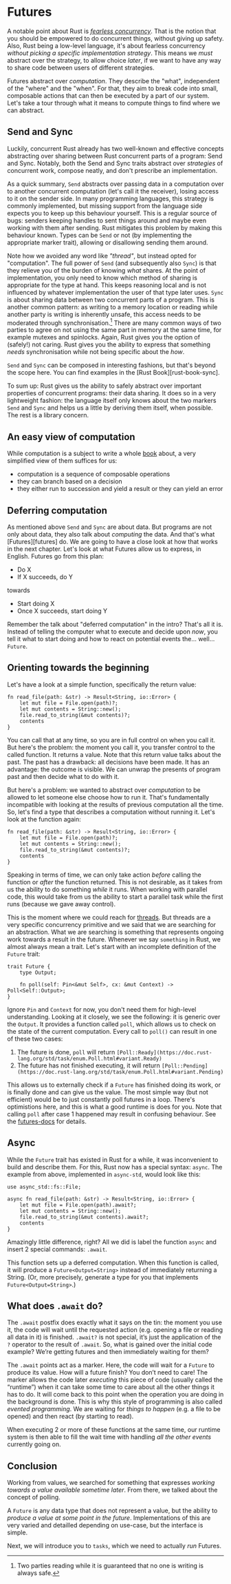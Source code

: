 # Futures

A notable point about Rust is [*fearless concurrency*](https://blog.rust-lang.org/2015/04/10/Fearless-Concurrency.html). That is the notion that you should be empowered to do concurrent things, without giving up safety. Also, Rust being a low-level language, it's about fearless concurrency *without picking a specific implementation strategy*. This means we *must* abstract over the strategy, to allow choice *later*, if we want to have any way to share code between users of different strategies.

Futures abstract over *computation*. They describe the "what", independent of the "where" and the "when". For that, they aim to break code into small, composable actions that can then be executed by a part of our system. Let's take a tour through what it means to compute things to find where we can abstract.

## Send and Sync

Luckily, concurrent Rust already has two well-known and effective concepts abstracting over sharing between Rust concurrent parts of a program: Send and Sync. Notably, both the Send and Sync traits abstract over *strategies* of concurrent work, compose neatly, and don't prescribe an implementation.

As a quick summary, `Send` abstracts over passing data in a computation over to another concurrent computation (let's call it the receiver), losing access to it on the sender side. In many programming languages, this strategy is commonly implemented, but missing support from the language side expects you to keep up this behaviour yourself. This is a regular source of bugs: senders keeping handles to sent things around and maybe even working with them after sending. Rust mitigates this problem by making this behaviour known. Types can be `Send` or not (by implementing the appropriate marker trait), allowing or disallowing sending them around.

Note how we avoided any word like *"thread"*, but instead opted for "computation". The full power of `Send` (and subsequently also `Sync`) is that they relieve you of the burden of knowing *what* shares. At the point of implementation, you only need to know which method of sharing is appropriate for the type at hand. This keeps reasoning local and is not influenced by whatever implementation the user of that type later uses.
`Sync` is about sharing data between two concurrent parts of a program. This is another common pattern: as writing to a memory location or reading while another party is writing is inherently unsafe, this access needs to be moderated through synchronisation.[^1] There are many common ways of two parties to agree on not using the same part in memory at the same time, for example mutexes and spinlocks. Again, Rust gives you the option of (safely!) not caring. Rust gives you the ability to express that something *needs* synchronisation while not being specific about the *how*.

`Send` and `Sync` can be composed in interesting fashions, but that's beyond the scope here. You can find examples in the [Rust Book][rust-book-sync].

To sum up: Rust gives us the ability to safely abstract over important properties of concurrent programs: their data sharing. It does so in a very lightweight fashion: the language itself only knows about the two markers `Send` and `Sync` and helps us a little by deriving them itself, when possible. The rest is a library concern.

## An easy view of computation

While computation is a subject to write a whole [book](https://computationbook.com/) about, a very simplified view of them suffices for us:

- computation is a sequence of composable operations
- they can branch based on a decision
- they either run to succession and yield a result or they can yield an error
## Deferring computation

As mentioned above `Send` and `Sync` are about data. But programs are not only about data, they also talk about *computing* the data. And that's what \[Futures\][futures] do. We are going to have a close look at how that works in the next chapter. Let's look at what Futures allow us to express, in English. Futures go from this plan:

- Do X
- If X succeeds, do Y

towards

- Start doing X
- Once X succeeds, start doing Y

Remember the talk about "deferred computation" in the intro? That's all it is. Instead of telling the computer what to execute and decide upon *now*, you tell it what to start doing and how to react on potential events the... well... `Future`.

## Orienting towards the beginning

Let's have a look at a simple function, specifically the return value:

    fn read_file(path: &str) -> Result<String, io::Error> {
        let mut file = File.open(path)?;
        let mut contents = String::new();
        file.read_to_string(&mut contents)?; 
        contents
    }

You can call that at any time, so you are in full control on when you call it. But here's the problem: the moment you call it, you transfer control to the called function. It returns a value.
Note that this return value talks about the past. The past has a drawback: all decisions have been made. It has an advantage: the outcome is visible. We can unwrap the presents of program past and then decide what to do with it.

But here's a problem: we wanted to abstract over *computation* to be allowed to let someone else choose how to run it. That's fundamentally incompatible with looking at the results of previous computation all the time. So, let's find a type that describes a computation without running it. Let's look at the function again:

    fn read_file(path: &str) -> Result<String, io::Error> {
        let mut file = File.open(path)?;
        let mut contents = String::new();
        file.read_to_string(&mut contents)?; 
        contents
    }

Speaking in terms of time, we can only take action *before* calling the function or *after* the function returned. This is not desirable, as it takes from us the ability to do something *while* it runs. When working with parallel code, this would take from us the ability to start a parallel task while the first runs (because we gave away control).

This is the moment where we could reach for [threads](https://en.wikipedia.org/wiki/Thread_). But threads are a very specific concurrency primitive and we said that we are searching for an abstraction.
What we are searching is something that represents ongoing work towards a result in the future. Whenever we say `something` in Rust, we almost always mean a trait. Let's start with an incomplete definition of the `Future` trait:

    trait Future {
        type Output;
    
        fn poll(self: Pin<&mut Self>, cx: &mut Context) -> Poll<Self::Output>;
    }

Ignore `Pin` and `Context` for now, you don't need them for high-level understanding. Looking at it closely, we see the following: it is generic over the `Output`. It provides a function called `poll`, which allows us to check on the state of the current computation.
Every call to `poll()` can result in one of these two cases:

1. The future is done, `poll` will return `[Poll::Ready](https://doc.rust-lang.org/std/task/enum.Poll.html#variant.Ready)`
2. The future has not finished executing, it will return `[Poll::Pending](https://doc.rust-lang.org/std/task/enum.Poll.html#variant.Pending)`

This allows us to externally check if a `Future` has finished doing its work, or is finally done and can give us the value. The most simple way (but not efficient) would be to just constantly poll futures in a loop. There's optimistions here, and this is what a good runtime is does for you.
Note that calling `poll` after case 1 happened may result in confusing behaviour. See the [futures-docs](https://doc.rust-lang.org/std/future/trait.Future.html) for details.

## Async

While the `Future` trait has existed in Rust for a while, it was inconvenient to build and describe them. For this, Rust now has a special syntax: `async`. The example from above, implemented in `async-std`, would look like this:


    use async_std::fs::File;
    
    async fn read_file(path: &str) -> Result<String, io::Error> {
        let mut file = File.open(path).await?;
        let mut contents = String::new();
        file.read_to_string(&mut contents).await?; 
        contents
    }

Amazingly little difference, right? All we did is label the function `async` and insert 2 special commands: `.await`.

This function sets up a deferred computation. When this function is called, it will produce a `Future<Output=String>` instead of immediately returning a String. (Or, more precisely, generate a type for you that implements `Future<Output=String>`.)

## What does `.await` do?

The `.await` postfix does exactly what it says on the tin: the moment you use it, the code will wait until the requested action (e.g. opening a file or reading all data in it) is finished. `.await?` is not special, it’s just the application of the `?` operator to the result of `.await`. So, what is gained over the initial code example? We’re getting futures and then immediately waiting for them?

The `.await` points act as a marker. Here, the code will wait for a `Future` to produce its value. How will a future finish? You don’t need to care! The marker allows the code later *executing* this piece of code (usually called the “runtime”) when it can take some time to care about all the other things it has to do. It will come back to this point when the operation you are doing in the background is done. This is why this style of programming is also called *evented programming*. We are waiting for *things to happen* (e.g. a file to be opened) and then react (by starting to read).

When executing 2 or more of these functions at the same time, our runtime system is then able to fill the wait time with handling *all the other events* currently going on.

## Conclusion

Working from values, we searched for something that expresses *working towards a value available sometime later*. From there, we talked about the concept of polling.

A `Future` is any data type that does not represent a value, but the ability to *produce a value at some point in the future*. Implementations of this are very varied and detailled depending on use-case, but the interface is simple.

Next, we will introduce you to `tasks`, which we need to actually *run* Futures.

[^1]: Two parties reading while it is guaranteed that no one is writing is always safe.
